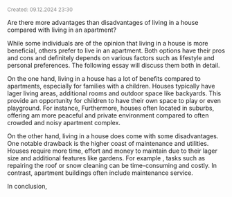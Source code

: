 <span style="font-size:12px; color:#888888;">Created: 09.12.2024 23:30</span>

Are there more advantages than disadvantages of living in a house compared with living in an apartment?

While some individuals are of the opinion that living in a house is more beneficial, others prefer to live in an apartment. Both options have their pros and cons and definitely depends on  various factors such as lifestyle and personal preferences. The following essay will discuss them both in detail.

On the one hand, living in a house has a lot of benefits compared to apartments, especially for families with a children. Houses typically have lager living areas, additional rooms and outdoor space like backyards. This provide an opportunity for children to have their own space to play or even playground. For instance,   Furthermore, houses often located in suburbs, offering  am more peaceful and private environment compared to often crowded and noisy apartment complex.

On the other hand, living in a house does come with some disadvantages.  One notable drawback is the higher coast of maintenance and utilities. Houses require more time, effort and money to maintain due to their lager size and additional features like gardens. For example , tasks such as repairing the roof or snow cleaning can be time-consuming and costly. In contrast, apartment buildings often include maintenance service.


In conclusion, 

